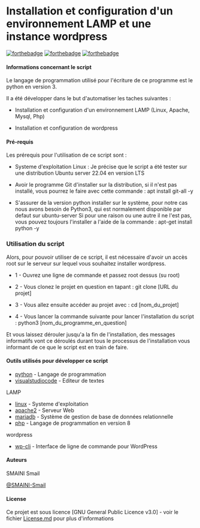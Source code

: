 # Installation et configuration d'un environnement LAMP et une instance wordpress

[![forthebadge](https://forthebadge.com/images/badges/uses-git.svg)](https://forthebadge.com)
[![forthebadge](https://forthebadge.com/images/badges/made-with-python.svg)](https://forthebadge.com)
[![forthebadge](https://forthebadge.com/images/badges/built-with-wordpress.svg)](https://forthebadge.com)


#### Informations concernant le script ####

Le langage de programmation utilisé pour l'écriture de ce programme est le python en version 3.

Il a été développer dans le but d'automatiser les taches suivantes :

- Installation et configuration d'un environnement LAMP (Linux, Apache, Mysql, Php)
            
- Installation et configuration de wordpress



#### Pré-requis ####

Les prérequis pour l'utilisation de ce script sont :

- Systeme d'exploitation Linux : Je précise que le script a été tester sur une distribution Ubuntu server 22.04 en version LTS

- Avoir le programme Git d'installer sur la distribution,  si il n'est pas installé, vous pourrez le faire avec cette commande : apt install git-all -y

- S'assurer de la version python installer sur le système, pour notre cas nous avons besoin de Python3, qui est normalement disponible par defaut sur ubuntu-server 
  Si pour une raison ou une autre il ne l'est pas, vous pouvez toujours l'installer a l'aide de la commande  : apt-get install python -y



### Utilisation du script ###

Alors, pour pouvoir utiliser de ce script,  il est nécessaire d'avoir un accès root sur le serveur sur lequel vous souhaitez installer wordpress.

- 1 - Ouvrez une ligne de commande et passez root dessus (su root)

- 2 - Vous clonez le projet en question en tapant : git clone [URL du projet]
  
- 3 - Vous allez ensuite accéder au projet avec : cd [nom_du_projet]
  
- 4 - Vous lancer la commande suivante pour lancer l'installation du script : python3 [nom_du_programme_en_question]
  
Et vous laissez dérouler jusqu'a la fin de l'installation, des messages informatifs vont ce déroulés durant tous le processus de l'installation vous informant de ce que le script est en train de faire.


  
#### Outils utilisés pour développer ce script ####

* [python](https://www.python.org) - Langage de programmation 
* [visualstudiocode](https://code.visualstudio.com) - Editeur de textes

LAMP 
* [linux](https://linuxfr.org) - Systeme d'exploitation
* [apache2](https://httpd.apache.org) - Serveur Web
* [mariadb](https://mariadb.org) - Système de gestion de base de données relationnelle 
* [php](https://www.php.net) - Langage de programmation en version 8

wordpress
* [wp-cli](https://wp-cli.org) - Interface de ligne de commande pour WordPress


#### Auteurs ####

SMAINI Smail  
  
  [@SMAINI-Smail](https://github.com/SMAINI-Smail)

#### License ####

Ce projet est sous licence [GNU General Public Licence v3.0] - voir le fichier [License.md](License.md) pour plus d'informations


